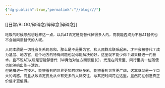 ```yaml
---
{"dg-publish":true,"permalink":"//blog///"}
---
```


[[日常/BLOG/碎碎念/碎碎念\|碎碎念]]

	吃饭的时候忽然想起来这一点，以后AI肯定是能替代掉很多人的，而我能否成为不被AI替代也不会被同辈替代的人呢。

	人的本质是一切社会关系的总和，那么是不是要为官，和人民群众联系起来，才不会被替代？成为基层、地方官，这个地方的特有问题也就你能解决的好，这里就不能少你？如果精进一门技术，且不说AI以后是否能够替代（毕竟他对这方面很擅长），光是在同辈里、同行里挑一位随便也能够挑出能干活的。
	但是精进一门技术，能够看到的世界更加的缤纷多彩，能够看到世界更广阔，这本身就是一个巨大的诱惑。而且从政肯定要比从业有更多的人际交往，与其把时间花在这里，显然花在创造真正价值才更值得。